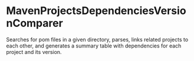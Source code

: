 # MavenProjectsDependenciesVersionComparer
Searches for pom files in a given directory, parses, links related projects to each other, and generates a summary table with dependencies for each project and its version.
